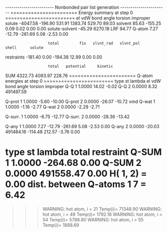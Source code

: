 ------------------------ Nonbonded pair list generation -----------------------
=======================  Energy summary at step      0 ========================
                          el         vdW        bond       angle     torsion    improper
solute              -4047.58     -196.90      531.91     1383.74      529.70       89.03
solvent                85.63     -155.25        0.09        0.02        0.00        0.00
solute-solvent        -45.29     6270.18
LRF                    94.77
Q-atom                  7.27      -12.79     -261.69        5.08       -2.53        0.00

                       total         fix   slvnt_rad   slvnt_pol       shell      solute
restraints           -181.40        0.00     -194.38       12.99        0.00        0.00

                       total   potential     kinetic
SUM                  4322.73     4093.97      228.76
======================= Q-atom energies at step      0 ========================
type   st lambda        el       vdW      bond     angle   torsion  improper
Q-Q     1 1.0000     14.02     -0.02
Q-Q     2 0.0000      8.32 491497.59

Q-prot  1 1.0000     -5.60    -10.00
Q-prot  2 0.0000    -26.07    -10.72
vmd
Q-wat   1 1.0000     -1.16     -2.77
Q-wat   2 0.0000     -2.29     -2.71

Q-surr. 1 1.0000     -6.75    -12.77
Q-surr. 2 0.0000    -28.36    -13.42

Q-any   1 1.0000      7.27    -12.79   -261.69      5.08     -2.53      0.00
Q-any   2 0.0000    -20.03 491484.16   -114.48    212.57     -3.76      0.00

type   st lambda     total restraint
Q-SUM   1 1.0000   -264.68      0.00
Q-SUM   2 0.0000 491558.47      0.00
H( 1, 2) =    0.00 dist. between Q-atoms   1   7 =    6.42
===============================================================================
>>> WARNING: hot atom, i =        21 Temp(i)=  71348.90
>>> WARNING: hot atom, i =        49 Temp(i)=   1792.18
>>> WARNING: hot atom, i =        54 Temp(i)=   5788.80
>>> WARNING: hot atom, i =        55 Temp(i)=   1888.69